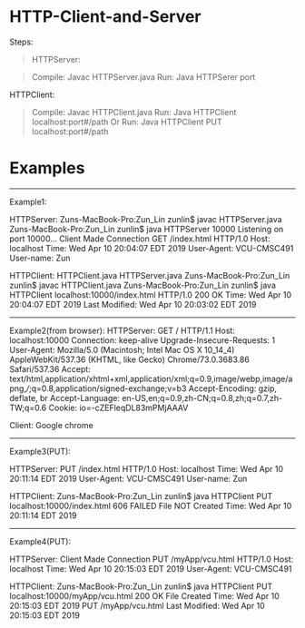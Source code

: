 # HTTP-Client-and-Server

Steps:

>HTTPServer:

>Compile: Javac HTTPServer.java
>Run: Java HTTPSerer port


HTTPClient:
>Compile: Javac HTTPClient.java
>Run: Java HTTPClient localhost:port#/path 
>Or
>Run: Java HTTPClient PUT localhost:port#/path 


# Examples
_____________________________________________________________________________
Example1:

HTTPServer:
Zuns-MacBook-Pro:Zun_Lin zunlin$ javac HTTPServer.java 
Zuns-MacBook-Pro:Zun_Lin zunlin$ java HTTPServer 10000
Listening on port 10000...
Client Made Connection
GET /index.html HTTP/1.0
Host: localhost
Time: Wed Apr 10 20:04:07 EDT 2019
User-Agent: VCU-CMSC491
User-name: Zun


HTTPClient:
HTTPClient.java	HTTPServer.java
Zuns-MacBook-Pro:Zun_Lin zunlin$ javac HTTPClient.java 
Zuns-MacBook-Pro:Zun_Lin zunlin$ java HTTPClient localhost:10000/index.html
HTTP/1.0 200 OK
Time: Wed Apr 10 20:04:07 EDT 2019
Last  Modified: Wed Apr 10 20:03:02 EDT 2019


____________________________________________________________________________
Example2(from browser):
HTTPServer:
GET / HTTP/1.1
Host: localhost:10000
Connection: keep-alive
Upgrade-Insecure-Requests: 1
User-Agent: Mozilla/5.0 (Macintosh; Intel Mac OS X 10_14_4) AppleWebKit/537.36 (KHTML, like Gecko) Chrome/73.0.3683.86 Safari/537.36
Accept: text/html,application/xhtml+xml,application/xml;q=0.9,image/webp,image/apng,*/*;q=0.8,application/signed-exchange;v=b3
Accept-Encoding: gzip, deflate, br
Accept-Language: en-US,en;q=0.9,zh-CN;q=0.8,zh;q=0.7,zh-TW;q=0.6
Cookie: io=-cZEFleqDL83mPMjAAAV

Client:
Google chrome

____________________________________________________________________________
Example3(PUT):

HTTPServer:
PUT /index.html HTTP/1.0
Host: localhost
Time: Wed Apr 10 20:11:14 EDT 2019
User-Agent: VCU-CMSC491
User-name: Zun

HTTPClient:
Zuns-MacBook-Pro:Zun_Lin zunlin$ java HTTPClient PUT localhost:10000/index.html
606 FAILED File NOT Created
Time: Wed Apr 10 20:11:14 EDT 2019


______________________________________________________________________________

Example4(PUT):

HTTPServer:
Client Made Connection
PUT /myApp/vcu.html HTTP/1.0
Host: localhost
Time: Wed Apr 10 20:15:03 EDT 2019
User-Agent: VCU-CMSC491

HTTPClient:
Zuns-MacBook-Pro:Zun_Lin zunlin$ java HTTPClient PUT localhost:10000/myApp/vcu.html
200 OK File Created
Time: Wed Apr 10 20:15:03 EDT 2019
PUT /myApp/vcu.html
Last  Modified: Wed Apr 10 20:15:03 EDT 2019


